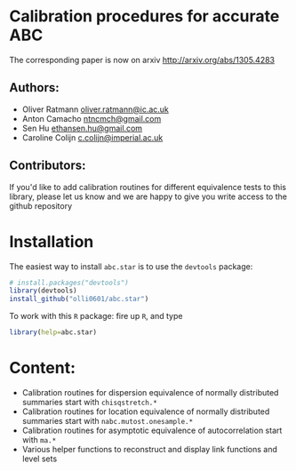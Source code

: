 # Calibration procedures for accurate ABC

The corresponding paper is now on arxiv http://arxiv.org/abs/1305.4283	

## Authors:

* Oliver Ratmann <oliver.ratmann@ic.ac.uk>
* Anton Camacho <ntncmch@gmail.com>	
* Sen Hu <ethansen.hu@gmail.com>
* Caroline Colijn <c.colijn@imperial.ac.uk>

## Contributors:

If you'd like to add calibration routines for different equivalence tests to this library,
please let us know and we are happy to give you write access to the github repository

# Installation

The easiest way to install `abc.star` is to use the `devtools` package:

```r
# install.packages("devtools")
library(devtools)
install_github("olli0601/abc.star")
```

To work with this `R` package:
fire up `R`, and type 

```r
library(help=abc.star)
```


# Content:

* Calibration routines for dispersion equivalence of normally distributed summaries start with `chisqstretch.*`
* Calibration routines for location equivalence of normally distributed summaries start with `nabc.mutost.onesample.*`
* Calibration routines for asymptotic equivalence of autocorrelation start with `ma.*`
* Various helper functions to reconstruct and display link functions and level sets

